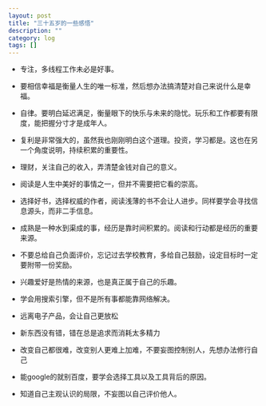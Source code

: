 ```yaml
---
layout: post
title: "三十五岁的一些感悟"
description: ""
category: log
tags: []
---
```



+ 专注，多线程工作未必是好事。

+ 要相信幸福是衡量人生的唯一标准，然后想办法搞清楚对自己来说什么是幸福。

+ 自律。要明白延迟满足，衡量眼下的快乐与未来的隐忧。玩乐和工作都要有限度，能把握分寸才是成年人。

+ 复利是非常强大的，虽然我也刚刚明白这个道理。投资，学习都是。这也在另一个角度说明，持续积累的重要性。

+ 理财，关注自己的收入，弄清楚金钱对自己的意义。

+ 阅读是人生中美好的事情之一，但并不需要把它看的崇高。

+ 选择好书，选择权威的作者，阅读浅薄的书不会让人进步。同样要学会寻找信息源头，而非二手信息。

+ 成熟是一种水到渠成的事，经历是靠时间积累的。阅读和行动都是经历的重要来源。

+ 不要总给自己负面评价，忘记过去学校教育，多给自己鼓励，设定目标时一定要附带一份奖励。

+ 兴趣爱好是热情的来源，也是真正属于自己的乐趣。

+ 学会用搜索引擎，但不是所有事都能靠网络解决。

+ 远离电子产品，会让自己更放松

+ 新东西没有错，错在总是追求而消耗太多精力

+ 改变自己都很难，改变别人更难上加难，不要妄图控制别人，先想办法修行自己

+ 能google的就别百度，要学会选择工具以及工具背后的原因。

+ 知道自己主观认识的局限，不妄图以自己评价他人。
